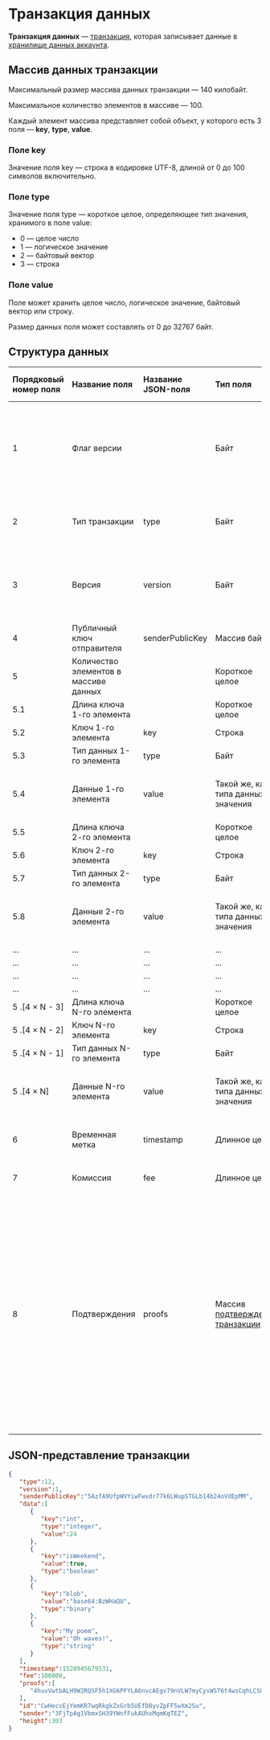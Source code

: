 # Транзакция данных

**Транзакция данных** — [транзакция](/blockchain/transaction), которая записывает данные в [хранилище данных аккаунта](/blockchain/account-data-storage.md).

## Массив данных транзакции

Максимальный размер массива данных транзакции — 140 килобайт.

Максимальное количество элементов в массиве — 100.

Каждый элемент массива представляет собой объект, у которого есть 3 поля — **key**, **type**, **value**.

### Поле key

Значение поля key — строка в кодировке UTF-8, длиной от 0 до 100 символов включительно.

### Поле type

Значение поля type — короткое целое, определяющее тип значения, хранимого в поле value:

- 0 — целое число
- 1 — логическое значение
- 2 — байтовый вектор
- 3 — строка

### Поле value

Поле может хранить целое число, логическое значение, байтовый вектор или строку.

Размер данных поля может составлять от 0 до 32767 байт.

## Структура данных

| Порядковый номер поля | Название поля | Название JSON-поля | Тип поля | Размер поля в байтах | Описание поля |
| :--- | :--- | :--- | :--- | :--- | :--- |
| 1 | Флаг версии | | Байт  | 1 | Указывает что [структура данных](/blockchain/transaction-data-structure.md) транзакции имеет версию 2 или выше. Значение должно быть равно 0 |
| 2 | Тип транзакции | type | Байт | 1 | ID [типа транзакции](/blockchain/transaction-type.md). Значение должно быть равно 12 |
| 3 | Версия | version | Байт | 1 | Номер версии структуры данных транзакции. Значение должно быть равно 1 |
| 4 | Публичный ключ отправителя | senderPublicKey | Массив байтов | 32 | Публичный ключ аккаунта отправителя |
| 5 | Количество элементов в массиве данных | | Короткое целое | 2 | |
| 5.1 | Длина ключа 1-го элемента | | Короткое целое | 2 | |
| 5.2 | Ключ 1-го элемента | key | Строка | 4 × `L` | `L` — длина ключа |
| 5.3 | Тип данных 1-го элемента | type | Байт | 1 | |
| 5.4 | Данные 1-го элемента | value | Такой же, как у типа данных значения | Зависит от размера хранимых данных | |
| 5.5 | Длина ключа 2-го элемента | | Короткое целое | 2 | |
| 5.6 | Ключ 2-го элемента | key | Строка | 4 × `L` | `L` — длина ключа |
| 5.7 | Тип данных 2-го элемента | type | Байт | 1 | |
| 5.8 | Данные 2-го элемента | value | Такой же, как у типа данных значения | Зависит от размера хранимых данных | |
| ... | ... | ... | ... | ... | ... |
| ... | ... | ... | ... | ... | ... |
| ... | ... | ... | ... | ... | ... |
| ... | ... | ... | ... | ... | ... |
| 5 .[4 × N - 3] | Длина ключа N-го элемента | | Короткое целое | 2 | |
| 5 .[4 × N - 2] | Ключ N-го элемента | key | Строка | 4 × `L` | `L` — длина ключа |
| 5 .[4 × N - 1] | Тип данных N-го элемента | type | Байт | 1 | |
| 5 .[4 × N] | Данные N-го элемента | value | Такой же, как у типа данных значения | Зависит от размера хранимых данных | |
| 6 | Временная метка | timestamp | Длинное целое | 8 | Unix-время публикации транзакции в сеть |
| 7 | Комиссия | fee | Длинное целое | 8 | [Комиссия за транзакцию](/blockchain/transaction-fee.md) в [WAVELET](/blockchain/token/wavelet.md) |
| 8 | Подтверждения | proofs | Массив [подтверждений транзакции](/blockchain/transaction-proof.md) | `S` | Если массив пустой, то `S`= 3. <br>Если массив не пустой, то `S`= 3 + 2 × `N` + \(`P`<sub>1</sub> + `P`<sub>2</sub> + ... + `P`<sub>n</sub>\), <br>где <br>`N` — количество подтверждений в массиве, <br>`P`<sub>n</sub> — размер `N`-го подтверждения в байтах.<br> Максимальное количество подтверждений в массиве — 8. Максимальный размер каждого подтверждения — 64 байта |

## JSON-представление транзакции

```json
{ 
   "type":12,
   "version":1,
   "senderPublicKey":"5AzfA9UfpWVYiwFwvdr77k6LWupSTGLb14b24oVdEpMM",
   "data":[ 
      { 
         "key":"int",
         "type":"integer",
         "value":24
      },
      { 
         "key":"isWeekend",
         "value":true,
         "type":"boolean"
      },
      { 
         "key":"blob",
         "value":"base64:BzWHaQU",
         "type":"binary"
      },
      { 
         "key":"My poem",
         "value":"Oh waves!",
         "type":"string"
      }
   ],
   "timestamp":1520945679531,
   "fee":100000,
   "proofs":[ 
      "4huvVwtbALH9W2RQSF5h1XG6PFYLA6nvcAEgv79nVLW7myCysWST6t4wsCqhLCSGoc5zeLxG6MEHpcnB6DPy3XWr"
   ],
   "id":"CwHecsEjYemKR7wqRkgkZxGrb5UEfD8yvZpFF5wXm2Su",
   "sender":"3FjTpAg1VbmxSH39YWnfFukAUhxMqmKqTEZ",
   "height":303
}
```